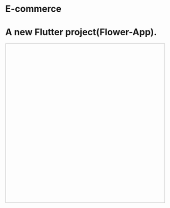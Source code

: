 # E-commerce
# A new Flutter project(Flower-App).
 <div>
   <img scr="https://github.com/YoussefAbdAlNaser/signup-and-login/assets/104595900/cd06f921-f20b-4932-b3c7-547c7a4b767f" width="500" height="500" />
 </div>
 
